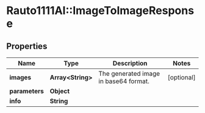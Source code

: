 # Rauto1111AI::ImageToImageResponse

## Properties
Name | Type | Description | Notes
------------ | ------------- | ------------- | -------------
**images** | **Array&lt;String&gt;** | The generated image in base64 format. | [optional] 
**parameters** | **Object** |  | 
**info** | **String** |  | 

